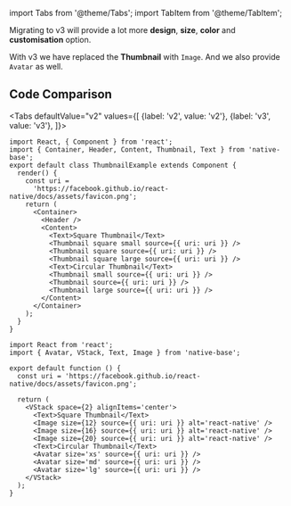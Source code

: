 import Tabs from '@theme/Tabs';
import TabItem from '@theme/TabItem';

Migrating to v3 will provide a lot more **design**, **size**, **color** and **customisation** option.

With v3 we have replaced the **Thumbnail** with `Image`. And we also provide `Avatar` as well.

## Code Comparison

<Tabs
defaultValue="v2"
values={[
{label: 'v2', value: 'v2'},
{label: 'v3', value: 'v3'},
]}>
<TabItem value="v2">

```tsx
import React, { Component } from 'react';
import { Container, Header, Content, Thumbnail, Text } from 'native-base';
export default class ThumbnailExample extends Component {
  render() {
    const uri =
      'https://facebook.github.io/react-native/docs/assets/favicon.png';
    return (
      <Container>
        <Header />
        <Content>
          <Text>Square Thumbnail</Text>
          <Thumbnail square small source={{ uri: uri }} />
          <Thumbnail square source={{ uri: uri }} />
          <Thumbnail square large source={{ uri: uri }} />
          <Text>Circular Thumbnail</Text>
          <Thumbnail small source={{ uri: uri }} />
          <Thumbnail source={{ uri: uri }} />
          <Thumbnail large source={{ uri: uri }} />
        </Content>
      </Container>
    );
  }
}
```

</TabItem>
<TabItem value="v3">

```tsx
import React from 'react';
import { Avatar, VStack, Text, Image } from 'native-base';

export default function () {
  const uri = 'https://facebook.github.io/react-native/docs/assets/favicon.png';

  return (
    <VStack space={2} alignItems='center'>
      <Text>Square Thumbnail</Text>
      <Image size={12} source={{ uri: uri }} alt='react-native' />
      <Image size={16} source={{ uri: uri }} alt='react-native' />
      <Image size={20} source={{ uri: uri }} alt='react-native' />
      <Text>Circular Thumbnail</Text>
      <Avatar size='xs' source={{ uri: uri }} />
      <Avatar size='md' source={{ uri: uri }} />
      <Avatar size='lg' source={{ uri: uri }} />
    </VStack>
  );
}
```

</TabItem>
</Tabs>
